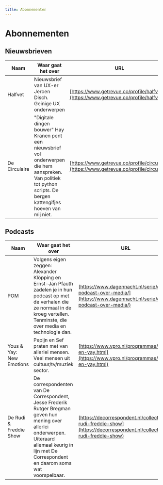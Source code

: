```yaml
---
title: Abonnementen
---
```


# Abonnementen

## Nieuwsbrieven

|Naam   |Waar gaat het over|URL|
|-------|------------------|---|
|Halfvet|Nieuwsbrief van UX-er Jeroen Disch. Geinige UX onderwerpen|[https://www.getrevue.co/profile/halfvet](https://www.getrevue.co/profile/halfvet)|
|De Circulaire|"Digitale dingen bouwer" Hay Kranen pent een nieuwsbrief vol onderwerpen die hem aanspreken. Van politiek tot python scripts. De bergen kattengifjes hoeven van mij niet.|[https://www.getrevue.co/profile/circulaire](https://www.getrevue.co/profile/circulaire)

## Podcasts

|Naam   |Waar gaat het over|URL|
|-------|------------------|---|
|POM    |Volgens eigen zeggen: Alexander Klöpping en Ernst-Jan Pfauth zadelen je in hun podcast op met de verhalen die ze normaal in de kroeg vertellen. Tenminste, die over media en technologie dan.|[https://www.dagennacht.nl/serie/een-podcast-over-media/](https://www.dagennacht.nl/serie/een-podcast-over-media/)|
|Yous & Yay: New Emotions|Pepijn en Sef praten met van allerlei mensen. Veel mensen uit cultuur/tv/muziek sector.|[https://www.vpro.nl/programmas/yous-en-yay.html](https://www.vpro.nl/programmas/yous-en-yay.html)|
|De Rudi & Freddie Show|De correspondenten van De Correspondent, Jesse Frederik Rutger Bregman geven hun mening over allerlei onderwerpen. Uiteraard allemaal keurig in lijn met De Correspondent en daarom soms wat voorspelbaar.|[https://decorrespondent.nl/collectie/de-rudi-freddie-show](https://decorrespondent.nl/collectie/de-rudi-freddie-show)|
